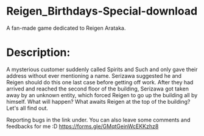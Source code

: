 # Reigen_Birthdays-Special-download
A fan-made game dedicated to Reigen Arataka.

# Description:
A mysterious customer suddenly called Spirits and Such and only gave their address without ever mentioning a name. Serizawa suggested he and Reigen should do this one last case before getting off work. After they had arrived and reached the second floor of the building, Serizawa got taken away by an unknown entity, which forced Reigen to go up the building all by himself. What will happen? What awaits Reigen at the top of the building? Let's all find out.

Reporting bugs in the link under. You can also leave some comments and feedbacks for me :D
https://forms.gle/GMqtGeinWcEKKzhz8
